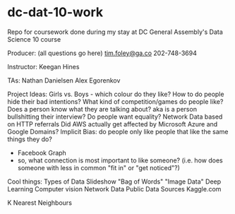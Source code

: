 # dc-dat-10-work
Repo for coursework done during my stay at DC General Assembly's Data Science 10 course

Producer: (all questions go here)
tim.foley@ga.co
202-748-3694

Instructor:
Keegan Hines

TAs:
Nathan Danielsen
Alex Egorenkov

Project Ideas:
Girls vs. Boys - which colour do they like?
How to do people hide their bad intentions?
What kind of competition/games do people like?
Does a person know what they are talking about? aka is a person bullshitting their interview?
Do people want equality?
Network Data based on HTTP referrals
Did AWS actually get affected by Microsoft Azure and Google Domains?
Implicit Bias: do people only like people that like the same things they do?
  - Facebook Graph
  - so, what connection is most important to like someone? (i.e. how does someone with less in common "fit in" or "get noticed"?)

Cool things:
Types of Data Slideshow
"Bag of Words"
"Image Data"
Deep Learning
Computer vision
Network Data
Public Data Sources
Kaggle.com

K Nearest Neighbours

